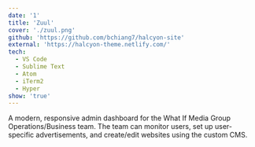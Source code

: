```yaml
---
date: '1'
title: 'Zuul'
cover: './zuul.png'
github: 'https://github.com/bchiang7/halcyon-site'
external: 'https://halcyon-theme.netlify.com/'
tech:
  - VS Code
  - Sublime Text
  - Atom
  - iTerm2
  - Hyper
show: 'true'
---
```


A modern, responsive admin dashboard for the What If Media Group Operations/Business team. The team can monitor users, set up user-specific advertisements, and create/edit websites using the custom CMS.
